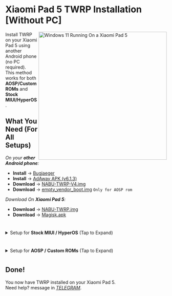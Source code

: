 # Xiaomi Pad 5 TWRP Installation [Without PC]
<img align="right" src="nabu.png" width="400" alt="Windows 11 Running On a Xiaomi Pad 5">

Install TWRP on your Xiaomi Pad 5 using another Android phone (no PC required).  
This method works for both **AOSP/Custom ROMs** and **Stock MIUI/HyperOS**.

## What You Need (For All Setups)

_On your **other Android phone**:_
  - **Install**   → [Bugjaeger](https://play.google.com/store/apps/details?id=eu.sisik.hackendebug&pcampaignid=web_share)
  - **Install**   → [AdAway APK (v6.1.3)](https://github.com/AdAway/AdAway/releases/download/v6.1.3/AdAway-6.1.3-20240706.apk)
  - **Download**  → [NABU-TWRP-V4.img](https://github.com/Kumar-Jy/Windows-in-NABU-Without-PC/releases/tag/Modded-TWRP-Recovery)
  - **Download**  → [empty_vendor_boot.img](https://github.com/Kumar-Jy/Windows-in-NABU-Without-PC/releases/download/Files/empty_vendor_boot.img)  ```Only for AOSP rom```

_Download On **Xiaomi Pad 5**:_
  - **Download**  → [NABU-TWRP.img](https://github.com/Kumar-Jy/Windows-in-NABU-Without-PC/releases/tag/Modded-TWRP-Recovery)
  - **Download**  → [Magisk.apk](https://github.com/topjohnwu/Magisk/releases/download/v29.0/Magisk-v29.0.apk)

#
<details>
<summary> Setup for <strong>Stock MIUI / HyperOS</strong> (Tap to Expand)</summary>

### Steps:
1. **Boot Pad 5 into Fastboot mode**  
   → Hold Power + Volume Down
2. **Connect Pad 5 to other Android phone** using OTG cable
3. **Open Bugjaeger** on the other phone → Go to **Fastboot**
4. **Boot into TWRP**:
   - Type: `fastboot boot`  
   - Select `NABU-TWRP.img`
5. **In TWRP**:
   - Tap `Advanced` → `Flash Recovery Ramdisk`  
   - Select the same TWRP `.img` → Swipe to flash
6. (Optional) **Root**:
   - Go to `Install` → Select `Magisk.zip` → Swipe to flash

</details>

#
<details>
<summary> Setup for <strong>AOSP / Custom ROMs</strong> (Tap to Expand)</summary>

### Steps:

1. **Boot Pad 5 into Fastboot mode**  
   → Hold Power + Volume Down

2. **Connect Pad 5 to other Android phone** using OTG cable

3. **Open Bugjaeger** on the other phone → Go to **Fastboot**

4. **Flash vendor boot**:
   - Type: `fastboot flash vendor_boot_ab `  
   - Select `empty_vendor_boot.img` and flash
5. **Boot into TWRP**:
   - Type: `fastboot boot`  
   - Select `NABU-TWRP.img`
6. **In TWRP**:
   - Tap `Advanced` → `Flash Recovery Ramdisk`  
   - Select the same TWRP `.img` → Swipe to flash
7. (Optional) **Root**:
   - Go to `Install` → Select `Magisk.zip` → Swipe to flash

</details>

#

## Done!

You now have TWRP installed on your Xiaomi Pad 5.  
Need help? message in [_TELEGRAM_](https://t.me/wininstaller).

